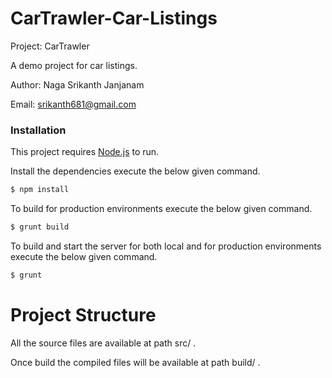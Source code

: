 # CarTrawler-Car-Listings

Project: CarTrawler

A demo project for car listings.

Author: Naga Srikanth Janjanam

Email: srikanth681@gmail.com

### Installation

This project requires [Node.js](https://nodejs.org/) to run.

Install the dependencies execute the below given command.

```sh
$ npm install
```

To build for production environments execute the below given command.

```sh
$ grunt build
```

To build and start the server for both local and for production environments execute the below given command.

```sh
$ grunt
```


# Project Structure


All the source files are available at path src/ .

Once build the compiled files will be available at path build/ .

